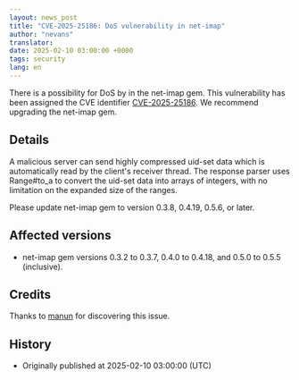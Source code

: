 ```yaml
---
layout: news_post
title: "CVE-2025-25186: DoS vulnerability in net-imap"
author: "nevans"
translator:
date: 2025-02-10 03:00:00 +0000
tags: security
lang: en
---
```


There is a possibility for DoS by in the net-imap gem.  This vulnerability has been assigned the CVE identifier [CVE-2025-25186](https://www.cve.org/CVERecord?id=CVE-2025-25186).  We recommend upgrading the net-imap gem.

## Details

A malicious server can send highly compressed uid-set data which is automatically read by the client's receiver thread.  The response parser uses Range#to_a to convert the uid-set data into arrays of integers, with no limitation on the expanded size of the ranges.

Please update net-imap gem to version 0.3.8, 0.4.19, 0.5.6, or later.

## Affected versions

* net-imap gem versions 0.3.2 to 0.3.7, 0.4.0 to 0.4.18, and 0.5.0 to 0.5.5 (inclusive).

## Credits

Thanks to [manun](https://hackerone.com/manun) for discovering this issue.

## History

* Originally published at 2025-02-10 03:00:00 (UTC)
